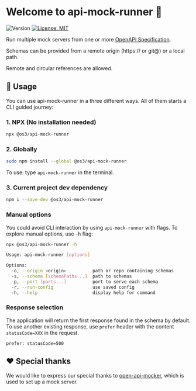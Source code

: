 # Welcome to api-mock-runner 👋

![Version](https://img.shields.io/badge/version-1.0.0-blue.svg?cacheSeconds=2592000)
[![License: MIT](https://img.shields.io/badge/License-MIT-yellow.svg)](https://opensource.org/licenses/MIT)

Run multiple mock servers from one or more [OpenAPI Specification](https://www.openapis.org/).

Schemas can be provided from a remote origin (https:// or git@) or a local path.

Remote and circular references are allowed.

## 📘 Usage

You can use api-mock-runner in a three different ways. All of them starts a CLI guided journey:

### 1. NPX (No installation needed)

```sh
npx @os3/api-mock-runner
```

### 2. Globally

```sh
sudo npm install --global @os3/api-mock-runner
```

To use: type `api-mock-runner` in the terminal.

### 3. Current project dev dependency

```sh
npm i --save-dev @os3/api-mock-runner
```

### Manual options

You could avoid CLI interaction by using `api-mock-runner` with flags.
To explore manual options, use -h flag:

```sh
npx @os3/api-mock-runner -h
```

```sh
Usage: api-mock-runner [options]

Options:
  -o, --origin <origin>          path or repo containing schemas
  -s, --schema [schemaPaths...]  path to schemas
  -p, --port [ports...]          port to serve each schema
  -r, --run-config               use saved config
  -h, --help                     display help for command
```

### Response selection

The application will return the first response found in the schema by default. To use another existing response, use `prefer` header with the content `statusCode=XXX` in the request.

```
prefer: statusCode=500
```

## ❤️ Special thanks

We would like to express our special thanks to [open-api-mocker](https://github.com/jormaechea/open-api-mocker), which is used to set up a mock server.
